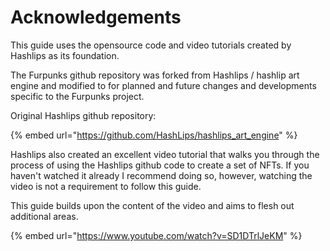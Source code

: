# Acknowledgements

This guide uses the opensource code and video tutorials created by Hashlips as its foundation.

The Furpunks github repository was forked from Hashlips / hashlip art engine and modified to for planned and future changes and developments specific to the Furpunks project.



Original Hashlips github repository:

{% embed url="https://github.com/HashLips/hashlips_art_engine" %}

Hashlips also created an excellent video tutorial that walks you through the process of using the Hashlips github code to create a set of NFTs. If you haven't watched it already I recommend doing so, however, watching the video is not a requirement to follow this guide.

This guide builds upon the content of the video and aims to flesh out additional areas.

{% embed url="https://www.youtube.com/watch?v=SD1DTrlJeKM" %}
